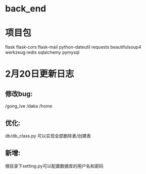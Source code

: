 # back_end
# 项目包
flask
flask-cors
flask-mail
python-dateutil
requests
beautifulsoup4
werkzeug
redis
sqlalchemy
pymysql

# 2月20日更新日志
## 修改bug:
/gong_lve /daka /home
## 优化:
db/db_class.py 可以实现全部删除表/创建表
## 新增:
根目录下setting.py可以配置数据库的用户名和密码

